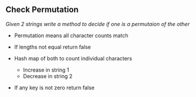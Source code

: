 ## Check Permutation

*Given 2 strings write a method to decide if one is a permutaion of the other*

- Permutation means all character counts match

- If lengths not equal return false

- Hash map of both to count individual characters
    - Increase in string 1
    - Decrease in string 2

- If any key is not zero return false
